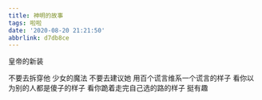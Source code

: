 ```yaml
---
title: 神明的故事
tags: 啦啦
date: '2020-08-20 21:21:50'
abbrlink: d7db8ce
---
```

皇帝的新装
<!--more-->
不要去拆穿他
少女的魔法
不要去建议她
用百个谎言维系一个谎言的样子
看你以为别的人都是傻子的样子
看你跪着走完自己选的路的样子
挺有趣
